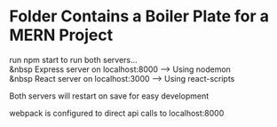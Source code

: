 # Folder Contains a Boiler Plate for a MERN Project

run npm start to run both servers...  
&nbsp Express server on localhost:8000   --> Using nodemon  
&nbsp React server on localhost:3000   --> Using react-scripts  

Both servers will restart on save for easy development  

webpack is configured to direct api calls to localhost:8000  
